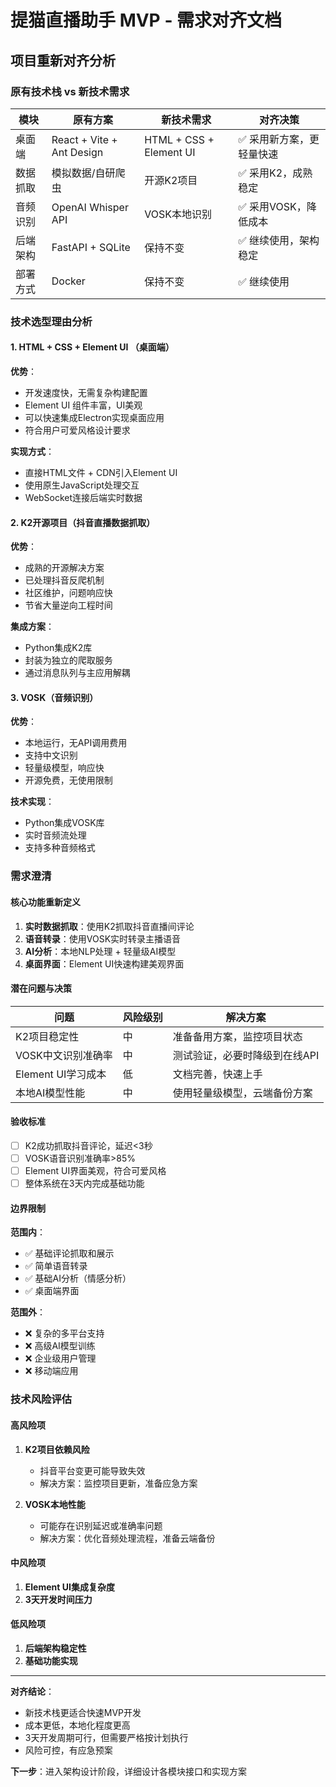 # 提猫直播助手 MVP - 需求对齐文档

## 项目重新对齐分析

### 原有技术栈 vs 新技术需求

| 模块 | 原有方案 | 新技术需求 | 对齐决策 |
|-----|---------|------------|----------|
| 桌面端 | React + Vite + Ant Design | HTML + CSS + Element UI | ✅ 采用新方案，更轻量快速 |
| 数据抓取 | 模拟数据/自研爬虫 | 开源K2项目 | ✅ 采用K2，成熟稳定 |
| 音频识别 | OpenAI Whisper API | VOSK本地识别 | ✅ 采用VOSK，降低成本 |
| 后端架构 | FastAPI + SQLite | 保持不变 | ✅ 继续使用，架构稳定 |
| 部署方式 | Docker | 保持不变 | ✅ 继续使用 |

### 技术选型理由分析

#### 1. HTML + CSS + Element UI （桌面端）
**优势**：
- 开发速度快，无需复杂构建配置
- Element UI 组件丰富，UI美观
- 可以快速集成Electron实现桌面应用
- 符合用户可爱风格设计要求

**实现方式**：
- 直接HTML文件 + CDN引入Element UI
- 使用原生JavaScript处理交互
- WebSocket连接后端实时数据

#### 2. K2开源项目（抖音直播数据抓取）
**优势**：
- 成熟的开源解决方案
- 已处理抖音反爬机制
- 社区维护，问题响应快
- 节省大量逆向工程时间

**集成方案**：
- Python集成K2库
- 封装为独立的爬取服务
- 通过消息队列与主应用解耦

#### 3. VOSK（音频识别）
**优势**：
- 本地运行，无API调用费用
- 支持中文识别
- 轻量级模型，响应快
- 开源免费，无使用限制

**技术实现**：
- Python集成VOSK库
- 实时音频流处理
- 支持多种音频格式

### 需求澄清

#### 核心功能重新定义
1. **实时数据抓取**：使用K2抓取抖音直播间评论
2. **语音转录**：使用VOSK实时转录主播语音
3. **AI分析**：本地NLP处理 + 轻量级AI模型
4. **桌面界面**：Element UI快速构建美观界面

#### 潜在问题与决策
| 问题 | 风险级别 | 解决方案 |
|-----|---------|----------|
| K2项目稳定性 | 中 | 准备备用方案，监控项目状态 |
| VOSK中文识别准确率 | 中 | 测试验证，必要时降级到在线API |
| Element UI学习成本 | 低 | 文档完善，快速上手 |
| 本地AI模型性能 | 中 | 使用轻量级模型，云端备份方案 |

#### 验收标准
- [ ] K2成功抓取抖音评论，延迟<3秒
- [ ] VOSK语音识别准确率>85%
- [ ] Element UI界面美观，符合可爱风格
- [ ] 整体系统在3天内完成基础功能

#### 边界限制
**范围内**：
- ✅ 基础评论抓取和展示
- ✅ 简单语音转录
- ✅ 基础AI分析（情感分析）
- ✅ 桌面端界面

**范围外**：
- ❌ 复杂的多平台支持
- ❌ 高级AI模型训练
- ❌ 企业级用户管理
- ❌ 移动端应用

### 技术风险评估

#### 高风险项
1. **K2项目依赖风险**
   - 抖音平台变更可能导致失效
   - 解决方案：监控项目更新，准备应急方案

2. **VOSK本地性能**
   - 可能存在识别延迟或准确率问题
   - 解决方案：优化音频处理流程，准备云端备份

#### 中风险项
1. **Element UI集成复杂度**
2. **3天开发时间压力**

#### 低风险项
1. **后端架构稳定性**
2. **基础功能实现**

---

**对齐结论**：
- 新技术栈更适合快速MVP开发
- 成本更低，本地化程度更高
- 3天开发周期可行，但需要严格按计划执行
- 风险可控，有应急预案

**下一步**：进入架构设计阶段，详细设计各模块接口和实现方案